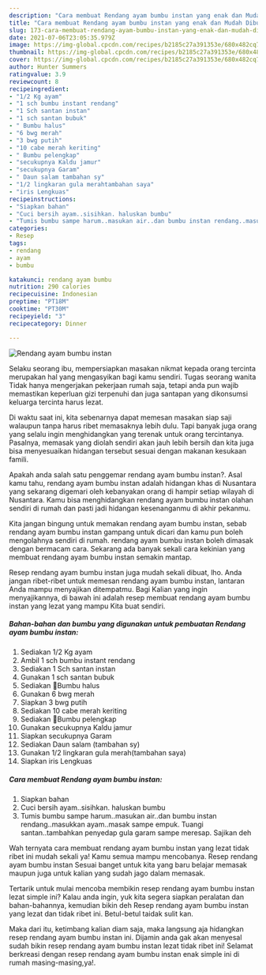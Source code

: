 ```yaml
---
description: "Cara membuat Rendang ayam bumbu instan yang enak dan Mudah Dibuat"
title: "Cara membuat Rendang ayam bumbu instan yang enak dan Mudah Dibuat"
slug: 173-cara-membuat-rendang-ayam-bumbu-instan-yang-enak-dan-mudah-dibuat
date: 2021-07-06T23:05:35.979Z
image: https://img-global.cpcdn.com/recipes/b2185c27a391353e/680x482cq70/rendang-ayam-bumbu-instan-foto-resep-utama.jpg
thumbnail: https://img-global.cpcdn.com/recipes/b2185c27a391353e/680x482cq70/rendang-ayam-bumbu-instan-foto-resep-utama.jpg
cover: https://img-global.cpcdn.com/recipes/b2185c27a391353e/680x482cq70/rendang-ayam-bumbu-instan-foto-resep-utama.jpg
author: Hunter Summers
ratingvalue: 3.9
reviewcount: 8
recipeingredient:
- "1/2 Kg ayam"
- "1 sch bumbu instant rendang"
- "1 Sch santan instan"
- "1 sch santan bubuk"
- " Bumbu halus"
- "6 bwg merah"
- "3 bwg putih"
- "10 cabe merah keriting"
- " Bumbu pelengkap"
- "secukupnya Kaldu jamur"
- "secukupnya Garam"
- " Daun salam tambahan sy"
- "1/2 lingkaran gula merahtambahan saya"
- "iris Lengkuas"
recipeinstructions:
- "Siapkan bahan"
- "Cuci bersih ayam..sisihkan. haluskan bumbu"
- "Tumis bumbu sampe harum..masukan air..dan bumbu instan rendang..masukkan ayam..masak sampe empuk. Tuangi santan..tambahkan penyedap gula garam sampe meresap. Sajikan deh"
categories:
- Resep
tags:
- rendang
- ayam
- bumbu

katakunci: rendang ayam bumbu 
nutrition: 290 calories
recipecuisine: Indonesian
preptime: "PT18M"
cooktime: "PT30M"
recipeyield: "3"
recipecategory: Dinner

---
```



![Rendang ayam bumbu instan](https://img-global.cpcdn.com/recipes/b2185c27a391353e/680x482cq70/rendang-ayam-bumbu-instan-foto-resep-utama.jpg)

Selaku seorang ibu, mempersiapkan masakan nikmat kepada orang tercinta merupakan hal yang mengasyikan bagi kamu sendiri. Tugas seorang  wanita Tidak hanya mengerjakan pekerjaan rumah saja, tetapi anda pun wajib memastikan keperluan gizi terpenuhi dan juga santapan yang dikonsumsi keluarga tercinta harus lezat.

Di waktu  saat ini, kita sebenarnya dapat memesan masakan siap saji walaupun tanpa harus ribet memasaknya lebih dulu. Tapi banyak juga orang yang selalu ingin menghidangkan yang terenak untuk orang tercintanya. Pasalnya, memasak yang diolah sendiri akan jauh lebih bersih dan kita juga bisa menyesuaikan hidangan tersebut sesuai dengan makanan kesukaan famili. 



Apakah anda salah satu penggemar rendang ayam bumbu instan?. Asal kamu tahu, rendang ayam bumbu instan adalah hidangan khas di Nusantara yang sekarang digemari oleh kebanyakan orang di hampir setiap wilayah di Nusantara. Kamu bisa menghidangkan rendang ayam bumbu instan olahan sendiri di rumah dan pasti jadi hidangan kesenanganmu di akhir pekanmu.

Kita jangan bingung untuk memakan rendang ayam bumbu instan, sebab rendang ayam bumbu instan gampang untuk dicari dan kamu pun boleh mengolahnya sendiri di rumah. rendang ayam bumbu instan boleh dimasak dengan bermacam cara. Sekarang ada banyak sekali cara kekinian yang membuat rendang ayam bumbu instan semakin mantap.

Resep rendang ayam bumbu instan juga mudah sekali dibuat, lho. Anda jangan ribet-ribet untuk memesan rendang ayam bumbu instan, lantaran Anda mampu menyajikan ditempatmu. Bagi Kalian yang ingin menyajikannya, di bawah ini adalah resep membuat rendang ayam bumbu instan yang lezat yang mampu Kita buat sendiri.

<!--inarticleads1-->

##### Bahan-bahan dan bumbu yang digunakan untuk pembuatan Rendang ayam bumbu instan:

1. Sediakan 1/2 Kg ayam
1. Ambil 1 sch bumbu instant rendang
1. Sediakan 1 Sch santan instan
1. Gunakan 1 sch santan bubuk
1. Sediakan  📌Bumbu halus
1. Gunakan 6 bwg merah
1. Siapkan 3 bwg putih
1. Sediakan 10 cabe merah keriting
1. Sediakan  📌Bumbu pelengkap
1. Gunakan secukupnya Kaldu jamur
1. Siapkan secukupnya Garam
1. Sediakan  Daun salam (tambahan sy)
1. Gunakan 1/2 lingkaran gula merah(tambahan saya)
1. Siapkan iris Lengkuas




<!--inarticleads2-->

##### Cara membuat Rendang ayam bumbu instan:

1. Siapkan bahan
1. Cuci bersih ayam..sisihkan. haluskan bumbu
1. Tumis bumbu sampe harum..masukan air..dan bumbu instan rendang..masukkan ayam..masak sampe empuk. Tuangi santan..tambahkan penyedap gula garam sampe meresap. Sajikan deh




Wah ternyata cara membuat rendang ayam bumbu instan yang lezat tidak ribet ini mudah sekali ya! Kamu semua mampu mencobanya. Resep rendang ayam bumbu instan Sesuai banget untuk kita yang baru belajar memasak maupun juga untuk kalian yang sudah jago dalam memasak.

Tertarik untuk mulai mencoba membikin resep rendang ayam bumbu instan lezat simple ini? Kalau anda ingin, yuk kita segera siapkan peralatan dan bahan-bahannya, kemudian bikin deh Resep rendang ayam bumbu instan yang lezat dan tidak ribet ini. Betul-betul taidak sulit kan. 

Maka dari itu, ketimbang kalian diam saja, maka langsung aja hidangkan resep rendang ayam bumbu instan ini. Dijamin anda gak akan menyesal sudah bikin resep rendang ayam bumbu instan lezat tidak ribet ini! Selamat berkreasi dengan resep rendang ayam bumbu instan enak simple ini di rumah masing-masing,ya!.

